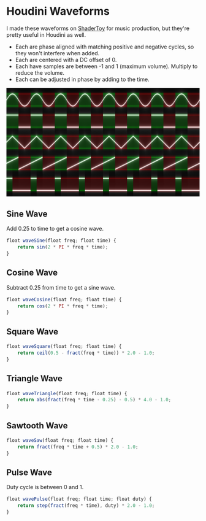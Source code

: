 # Houdini Waveforms
I made these waveforms on [ShaderToy](https://www.shadertoy.com/view/clXSR7) for music production, but they're pretty useful in Houdini as well.

- Each are phase aligned with matching positive and negative cycles, so they won't interfere when added.
- Each are centered with a DC offset of 0.
- Each have samples are between -1 and 1 (maximum volume). Multiply to reduce the volume.
- Each can be adjusted in phase by adding to the time.

<img src="./images/waveforms.png" width="600">

## Sine Wave
Add 0.25 to time to get a cosine wave.

```js
float waveSine(float freq; float time) {
	return sin(2 * PI * freq * time);
}
```

## Cosine Wave
Subtract 0.25 from time to get a sine wave.

```js
float waveCosine(float freq; float time) {
	return cos(2 * PI * freq * time);
}
```

## Square Wave

```js
float waveSquare(float freq; float time) {
	return ceil(0.5 - fract(freq * time)) * 2.0 - 1.0;
}
```

## Triangle Wave

```js
float waveTriangle(float freq; float time) {
	return abs(fract(freq * time - 0.25) - 0.5) * 4.0 - 1.0;
}
```

## Sawtooth Wave

```js
float waveSaw(float freq; float time) {
	return fract(freq * time + 0.5) * 2.0 - 1.0;
}
```

## Pulse Wave
Duty cycle is between 0 and 1.

```js
float wavePulse(float freq; float time; float duty) {
	return step(fract(freq * time), duty) * 2.0 - 1.0;
}
```
